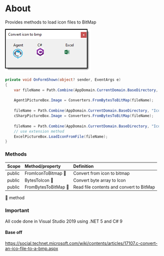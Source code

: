 ﻿# About

Provides methods to load icon files to BitMap


![screenshot](../assets/IconToBitmap.png)

```csharp
private void OnFormShown(object? sender, EventArgs e)
{
    var fileName = Path.Combine(AppDomain.CurrentDomain.BaseDirectory, "Icons", "agent1.ico");

    Agent1PictureBox.Image = Converters.FromBytesToBitMap(fileName);

    fileName = Path.Combine(AppDomain.CurrentDomain.BaseDirectory, "Icons", "Csharp.ico");
    cSharpPictureBox.Image = Converters.FromBytesToBitMap(fileName);

    fileName = Path.Combine(AppDomain.CurrentDomain.BaseDirectory, "Icons", "Excel.ico");
    // use extension method
    ExcelPictureBox.LoadIconFromFile(fileName);
}
```

### Methods

|Scope|Method/property   |Definition   |
| :---         |  :---  | :--- |
|public|FromIconToBitmap :small_orange_diamond:   |Convert from icon to bitmap   |
|public|BytesToIcon :small_orange_diamond:   |Convert byte array to Icon   |
|public|FromBytesToBitMap :small_orange_diamond:   |Read file contents and convert to BitMap   |

:small_orange_diamond: method



### Important

All code done in Visual Studio 2019 using .NET 5 and C# 9

#### Base off

https://social.technet.microsoft.com/wiki/contents/articles/17107.c-convert-an-ico-file-to-a-bmp.aspx